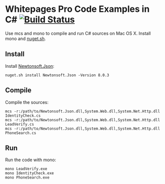 # Whitepages Pro Code Examples in C# [![Build Status](https://travis-ci.org/whitepages/pro-examples-csharp.svg?branch=master)](https://travis-ci.org/whitepages/pro-examples-csharp)


Use mcs and mono to compile and run C# sources on Mac OS X. Install mono and [nuget.sh].

## Install

Install [Newtonsoft.Json]:

```shell
nuget.sh install Newtonsoft.Json -Version 8.0.3
```

## Compile

Compile the sources:

```shell
mcs -r:/path/to/Newtonsoft.Json.dll,System.Web.dll,System.Net.Http.dll IdentityCheck.cs
mcs -r:/path/to/Newtonsoft.Json.dll,System.Web.dll,System.Net.Http.dll LeadVerify.cs
mcs -r:/path/to/Newtonsoft.Json.dll,System.Web.dll,System.Net.Http.dll PhoneSearch.cs
```

## Run

Run the code with mono:

```shell
mono LeadVerify.exe
mono IdentityCheck.exe
mono PhoneSearch.exe
```

[nuget.sh]: https://gist.github.com/andypiper/2636885
[Newtonsoft.Json]: http://www.newtonsoft.com/json
